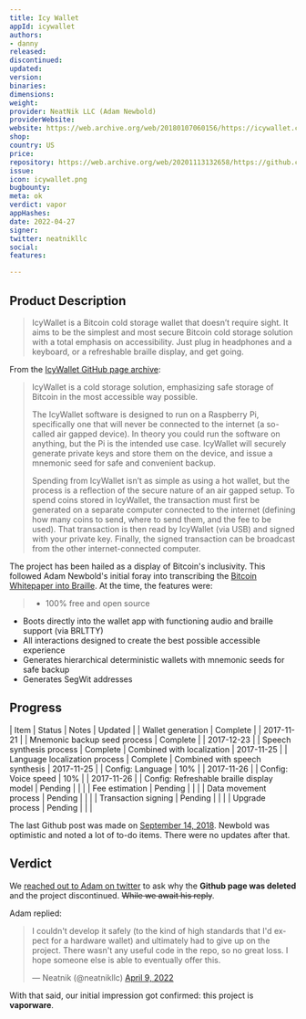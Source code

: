 ```yaml
---
title: Icy Wallet
appId: icywallet
authors:
- danny
released: 
discontinued: 
updated: 
version: 
binaries: 
dimensions: 
weight: 
provider: NeatNik LLC (Adam Newbold)
providerWebsite: 
website: https://web.archive.org/web/20180107060156/https://icywallet.com/
shop: 
country: US
price: 
repository: https://web.archive.org/web/20201113132658/https://github.com/neatnik/icywallet
issue: 
icon: icywallet.png
bugbounty: 
meta: ok
verdict: vapor
appHashes: 
date: 2022-04-27
signer: 
twitter: neatnikllc
social: 
features: 

---
```


## Product Description 

> IcyWallet is a Bitcoin cold storage wallet that doesn’t require sight. It aims to be the simplest and most secure Bitcoin cold storage solution with a total emphasis on accessibility. Just plug in headphones and a keyboard, or a refreshable braille display, and get going.

From the [IcyWallet GitHub page archive](https://web.archive.org/web/20180107060156/https://icywallet.com/): 

> IcyWallet is a cold storage solution, emphasizing safe storage of Bitcoin in the most accessible way possible.
>
> The IcyWallet software is designed to run on a Raspberry Pi, specifically one that will never be connected to the internet (a so-called air gapped device). In theory you could run the software on anything, but the Pi is the intended use case. IcyWallet will securely generate private keys and store them on the device, and issue a mnemonic seed for safe and convenient backup.
>
> Spending from IcyWallet isn’t as simple as using a hot wallet, but the process is a reflection of the secure nature of an air gapped setup. To spend coins stored in IcyWallet, the transaction must first be generated on a separate computer connected to the internet (defining how many coins to send, where to send them, and the fee to be used). That transaction is then read by IcyWallet (via USB) and signed with your private key. Finally, the signed transaction can be broadcast from the other internet-connected computer.

The project has been hailed as a display of Bitcoin's inclusivity. This followed Adam Newbold's initial foray into transcribing the [Bitcoin Whitepaper into Braille](https://github.com/neatnik/braille-bitcoin-whitepaper). At the time, the features were: 

> - 100% free and open source
- Boots directly into the wallet app with functioning audio and braille support (via BRLTTY)
- All interactions designed to create the best possible accessible experience
- Generates hierarchical deterministic wallets with mnemonic seeds for safe backup
- Generates SegWit addresses

## Progress

| Item                                      | Status   | Notes                          | Updated    |
| Wallet generation                         | Complete |                                | 2017-11-21 |
| Mnemonic backup seed process              | Complete |                                | 2017-12-23 |
| Speech synthesis process                  | Complete | Combined with localization     | 2017-11-25 |
| Language localization process             | Complete | Combined with speech synthesis | 2017-11-25 |
| Config: Language                          | 10%      |                                | 2017-11-26 |
| Config: Voice speed                       | 10%      |                                | 2017-11-26 |
| Config: Refreshable braille display model | Pending  |                                |            |
| Fee estimation                            | Pending  |                                |            |
| Data movement process                     | Pending  |                                |            |
| Transaction signing                       | Pending  |                                |            |
| Upgrade process                           | Pending  |                                |            |

The last Github post was made on [September 14, 2018](https://web.archive.org/web/20201113132711/https://github.com/neatnik/icywallet/issues/1#issuecomment-421222244). Newbold was optimistic and noted a lot of to-do items. There were no updates after that.

## Verdict 

We [reached out to Adam on twitter](https://twitter.com/BitcoinWalletz/status/1512366804437405702) to ask why the **Github page was deleted** and the project discontinued. ~~While we await his reply~~. 

Adam replied: 

<blockquote class="twitter-tweet"><p lang="en" dir="ltr">I couldn&#39;t develop it safely (to the kind of high standards that I&#39;d expect for a hardware wallet) and ultimately had to give up on the project. There wasn&#39;t any useful code in the repo, so no great loss. I hope someone else is able to eventually offer this.</p>&mdash; Neatnik (@neatnikllc) <a href="https://twitter.com/neatnikllc/status/1512640391123722240?ref_src=twsrc%5Etfw">April 9, 2022</a></blockquote> <script async src="https://platform.twitter.com/widgets.js" charset="utf-8"></script>

With that said, our initial impression got confirmed: this project is **vaporware**.
